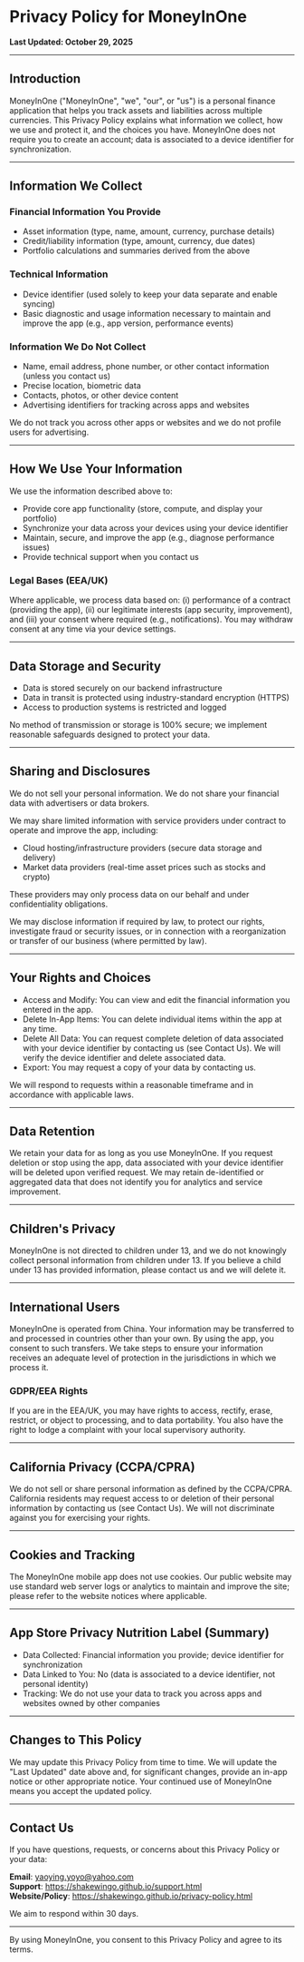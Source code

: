 # Privacy Policy for MoneyInOne

**Last Updated: October 29, 2025**

---

## Introduction

MoneyInOne ("MoneyInOne", "we", "our", or "us") is a personal finance application that helps you track assets and liabilities across multiple currencies. This Privacy Policy explains what information we collect, how we use and protect it, and the choices you have. MoneyInOne does not require you to create an account; data is associated to a device identifier for synchronization.

---

## Information We Collect

### Financial Information You Provide
- Asset information (type, name, amount, currency, purchase details)
- Credit/liability information (type, amount, currency, due dates)
- Portfolio calculations and summaries derived from the above

### Technical Information
- Device identifier (used solely to keep your data separate and enable syncing)
- Basic diagnostic and usage information necessary to maintain and improve the app (e.g., app version, performance events)

### Information We Do Not Collect
- Name, email address, phone number, or other contact information (unless you contact us)
- Precise location, biometric data
- Contacts, photos, or other device content
- Advertising identifiers for tracking across apps and websites

We do not track you across other apps or websites and we do not profile users for advertising.

---

## How We Use Your Information

We use the information described above to:
- Provide core app functionality (store, compute, and display your portfolio)
- Synchronize your data across your devices using your device identifier
- Maintain, secure, and improve the app (e.g., diagnose performance issues)
- Provide technical support when you contact us

### Legal Bases (EEA/UK)
Where applicable, we process data based on: (i) performance of a contract (providing the app), (ii) our legitimate interests (app security, improvement), and (iii) your consent where required (e.g., notifications). You may withdraw consent at any time via your device settings.

---

## Data Storage and Security

- Data is stored securely on our backend infrastructure
- Data in transit is protected using industry-standard encryption (HTTPS)
- Access to production systems is restricted and logged

No method of transmission or storage is 100% secure; we implement reasonable safeguards designed to protect your data.

---

## Sharing and Disclosures

We do not sell your personal information. We do not share your financial data with advertisers or data brokers.

We may share limited information with service providers under contract to operate and improve the app, including:
- Cloud hosting/infrastructure providers (secure data storage and delivery)
- Market data providers (real-time asset prices such as stocks and crypto)

These providers may only process data on our behalf and under confidentiality obligations.

We may disclose information if required by law, to protect our rights, investigate fraud or security issues, or in connection with a reorganization or transfer of our business (where permitted by law).

---

## Your Rights and Choices

- Access and Modify: You can view and edit the financial information you entered in the app.
- Delete In-App Items: You can delete individual items within the app at any time.
- Delete All Data: You can request complete deletion of data associated with your device identifier by contacting us (see Contact Us). We will verify the device identifier and delete associated data.
- Export: You may request a copy of your data by contacting us.

We will respond to requests within a reasonable timeframe and in accordance with applicable laws.

---

## Data Retention

We retain your data for as long as you use MoneyInOne. If you request deletion or stop using the app, data associated with your device identifier will be deleted upon verified request. We may retain de-identified or aggregated data that does not identify you for analytics and service improvement.

---

## Children's Privacy

MoneyInOne is not directed to children under 13, and we do not knowingly collect personal information from children under 13. If you believe a child under 13 has provided information, please contact us and we will delete it.

---

## International Users

MoneyInOne is operated from China. Your information may be transferred to and processed in countries other than your own. By using the app, you consent to such transfers. We take steps to ensure your information receives an adequate level of protection in the jurisdictions in which we process it.

### GDPR/EEA Rights
If you are in the EEA/UK, you may have rights to access, rectify, erase, restrict, or object to processing, and to data portability. You also have the right to lodge a complaint with your local supervisory authority.

---

## California Privacy (CCPA/CPRA)

We do not sell or share personal information as defined by the CCPA/CPRA. California residents may request access to or deletion of their personal information by contacting us (see Contact Us). We will not discriminate against you for exercising your rights.

---

## Cookies and Tracking

The MoneyInOne mobile app does not use cookies. Our public website may use standard web server logs or analytics to maintain and improve the site; please refer to the website notices where applicable.

---

## App Store Privacy Nutrition Label (Summary)

- Data Collected: Financial information you provide; device identifier for synchronization
- Data Linked to You: No (data is associated to a device identifier, not personal identity)
- Tracking: We do not use your data to track you across apps and websites owned by other companies

---

## Changes to This Policy

We may update this Privacy Policy from time to time. We will update the "Last Updated" date above and, for significant changes, provide an in-app notice or other appropriate notice. Your continued use of MoneyInOne means you accept the updated policy.

---

## Contact Us

If you have questions, requests, or concerns about this Privacy Policy or your data:

**Email**: yaoying.yoyo@yahoo.com  
**Support**: https://shakewingo.github.io/support.html  
**Website/Policy**: https://shakewingo.github.io/privacy-policy.html

We aim to respond within 30 days.

---

By using MoneyInOne, you consent to this Privacy Policy and agree to its terms.

